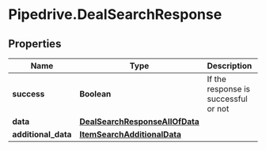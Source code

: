 # Pipedrive.DealSearchResponse

## Properties

Name | Type | Description | Notes
------------ | ------------- | ------------- | -------------
**success** | **Boolean** | If the response is successful or not | [optional] 
**data** | [**DealSearchResponseAllOfData**](DealSearchResponseAllOfData.md) |  | [optional] 
**additional_data** | [**ItemSearchAdditionalData**](ItemSearchAdditionalData.md) |  | [optional] 


